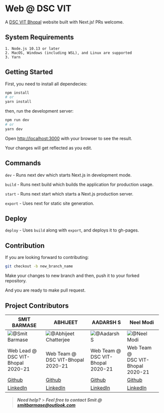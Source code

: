 # Web @ DSC VIT

A [DSC VIT Bhopal](https://dscvitbhopal.github.io/) website built with Next.js! PRs welcome.

## System Requirements

```
1. Node.js 10.13 or later
2. MacOS, Windows (including WSL), and Linux are supported
3. Yarn
```

## Getting Started

First, you need to install all dependecies:

```bash
npm install
# or
yarn install
```

then, run the development server:

```bash
npm run dev
# or
yarn dev
```

Open [http://localhost:3000](http://localhost:3000) with your browser to see the result.

Your changes will get reflected as you edit.

## Commands

`dev` - Runs next dev which starts Next.js in development mode.

`build` - Runs next build which builds the application for production usage.

`start` - Runs next start which starts a Next.js production server.

`export` - Uses next for static site generation.

## Deploy

`deploy` - Uses `build` along with `export`, and deploys it to gh-pages.

## Contribution

If you are looking forward to contributing:

```bash
git checkout -b new_branch_name
```

Make your changes to new branch and then, push it to your forked repository.

And you are ready to make pull request.

## Project Contributors

| SMIT BARMASE | ABHIJEET | AADARSH S |Neel Modi |
| --- | --- | --- | --- |
|![@Smit Barmase](https://avatars.githubusercontent.com/u/37347831?s=96&v=4)| ![@Abhijeet Chatterjee](https://avatars.githubusercontent.com/u/64676594?s=96&v=4) | ![@Aadarsh S](https://avatars.githubusercontent.com/u/54549066?s=96&v=4) | ![@Neel Modi](https://avatars.githubusercontent.com/u/53475167?s=96&v=4)
| Web Lead @<br>DSC VIT-Bhopal<br>2020-21 | Web Team @<br>DSC VIT-Bhopal<br>2020-21 | Web Team @<br>DSC VIT-Bhopal<br>2020-21 | Web Team @<br>DSC VIT-Bhopal<br>2020-21 |
| [Github](https://github.com/smitbarmase "Smit") | [Github](https://github.com/abhijeet007rocks8 "Abhijeet") | [Github](https://github.com/Itsaadarsh "Aadarsh") | [Github](https://github.com/neel229 "Neel")
| [LinkedIn](https://www.linkedin.com/in/smitbarmase/ "Smit")| [LinkedIn](https://www.linkedin.com/in/abhijeet-chatterjee-445aa2195  "Abhijeet")| [LinkedIn](https://www.linkedin.com/in/itsaadarsh/ "Aadarsh") | [LinkedIn](https://www.linkedin.com/in/neel-modi-22909/ "Neel")




> **_Need help?_** > **_Feel free to contact Smit @ [smitbarmase@outlook.com](mailto:smitbarmase@outlook.com)_**
